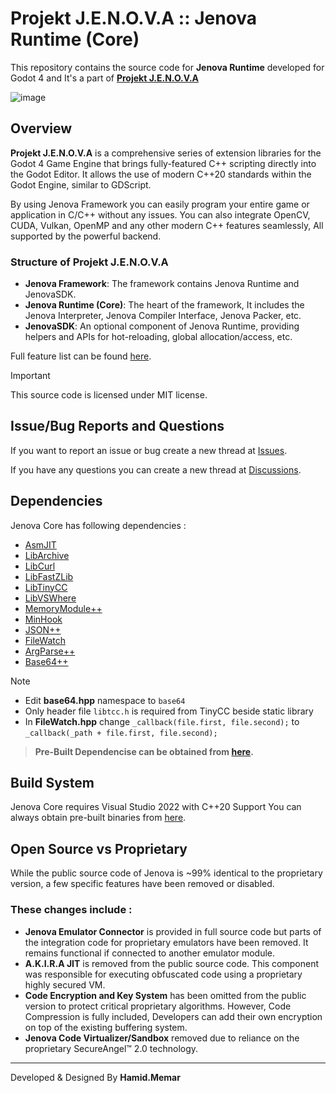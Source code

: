 # Projekt J.E.N.O.V.A :: Jenova Runtime (Core)

This repository contains the source code for **Jenova Runtime** developed for Godot 4 and It's a part of **[Projekt J.E.N.O.V.A](https://github.com/Jenova-Framework/J.E.N.O.V.A)**

![image](https://github.com/user-attachments/assets/013eed25-7047-407d-aef8-b964203e73b0)

## Overview

**Projekt J.E.N.O.V.A** is a comprehensive series of extension libraries for the Godot 4 Game Engine that brings fully-featured C++ scripting directly into the Godot Editor. It allows the use of modern C++20 standards within the Godot Engine, similar to GDScript. 

By using Jenova Framework you can easily program your entire game or application in C/C++ without any issues. You can also integrate OpenCV, CUDA, Vulkan, OpenMP and any other modern C++ features seamlessly, All supported by the powerful backend.

### Structure of Projekt J.E.N.O.V.A
- **Jenova Framework**: The framework contains Jenova Runtime and JenovaSDK.
- **Jenova Runtime (Core)**: The heart of the framework, It includes the Jenova Interpreter, Jenova Compiler Interface, Jenova Packer, etc.
- **JenovaSDK**: An optional component of Jenova Runtime, providing helpers and APIs for hot-reloading, global allocation/access, etc.

Full feature list can be found [here](https://github.com/Jenova-Framework/J.E.N.O.V.A#%EF%B8%8F-current-features).

> [!IMPORTANT]
> This source code is licensed under MIT license.

## Issue/Bug Reports and Questions
If you want to report an issue or bug create a new thread at [Issues](https://github.com/Jenova-Framework/Jenova-Runtime/issues).

If you have any questions you can create a new thread at [Discussions](https://github.com/Jenova-Framework/J.E.N.O.V.A/discussions).

## Dependencies

Jenova Core has following dependencies :

- [AsmJIT](https://github.com/asmjit/asmjit)
- [LibArchive](https://github.com/libarchive/libarchive)
- [LibCurl](https://github.com/curl/curl)
- [LibFastZLib](https://github.com/timotejroiko/fast-zlib)
- [LibTinyCC](http://download.savannah.gnu.org/releases/tinycc/)
- [LibVSWhere](https://github.com/TheAenema/libvswhere/tree/jenova-edition)
- [MemoryModule++](https://github.com/bb107/MemoryModulePP)
- [MinHook](https://github.com/TsudaKageyu/minhook)
- [JSON++](https://github.com/nlohmann/json)
- [FileWatch](https://github.com/ThomasMonkman/filewatch)
- [ArgParse++](https://github.com/p-ranav/argparse)
- [Base64++](https://github.com/zaphoyd/websocketpp/blob/master/websocketpp/base64/base64.hpp)

> [!NOTE]
> - Edit **base64.hpp** namespace to `base64`
> - Only header file `libtcc.h` is required from TinyCC beside static library
> - In **FileWatch.hpp** change `_callback(file.first, file.second);` to `_callback(_path + file.first, file.second);`

> **Pre-Built Dependencise can be obtained from [here](https://drive.google.com/file/d/10qVZ3I0yVod3dSdpotCnNUcAs1jTDYG8/view?usp=sharing).**

## Build System
Jenova Core requires Visual Studio 2022 with C++20 Support
You can always obtain pre-built binaries from [here](https://github.com/Jenova-Framework/J.E.N.O.V.A/releases).

## Open Source vs Proprietary
While the public source code of Jenova is ~99% identical to the proprietary version, a few specific features have been removed or disabled.
### These changes include :
- **Jenova Emulator Connector**  is provided in full source code but parts of the integration code for proprietary emulators have been removed. It remains functional if connected to another emulator module.
- **A.K.I.R.A JIT** is removed from the public source code. This component was responsible for executing obfuscated code using a proprietary highly secured VM.
- **Code Encryption and Key System** has been omitted from the public version to protect critical proprietary algorithms. However, Code Compression is fully included, Developers can add their own encryption on top of the existing buffering system.
- **Jenova Code Virtualizer/Sandbox** removed due to reliance on the proprietary SecureAngel™ 2.0 technology.

  

----
Developed & Designed By **Hamid.Memar**

